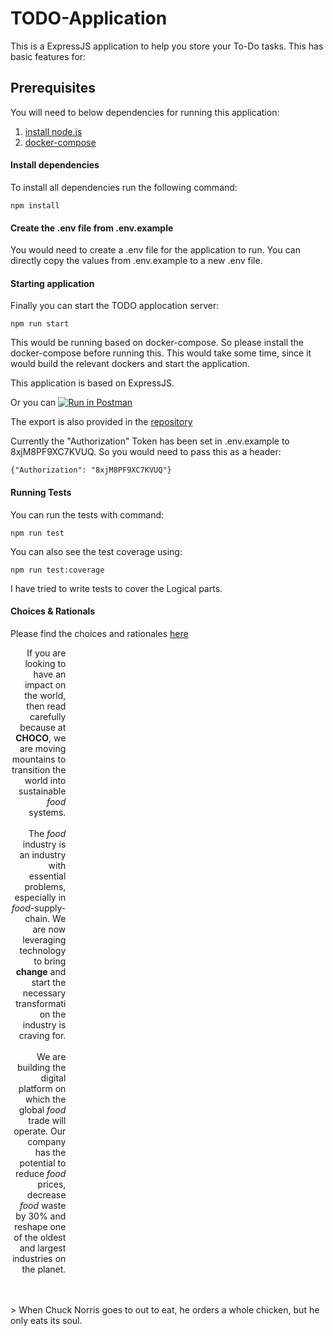# TODO-Application
This is a ExpressJS application to help you store your To-Do tasks.
This has basic features for: 

## Prerequisites
You will need to below dependencies for running this application: 
1. [install node.js](https://nodejs.org/en/download)
2. [docker-compose](https://docs.docker.com/compose/install/)

#### Install dependencies

To install all dependencies run the following command:
```
npm install
```

#### Create the .env file from .env.example
You would need to create a .env file for the application to run. 
You can directly copy the values from .env.example to a new .env file. 

#### Starting application

Finally you can start the TODO applocation server:

```
npm run start
```
This would be running based on docker-compose. So please install the docker-compose before running this.
This would take some time, since it would build the relevant dockers and start the application. 

This application is based on ExpressJS.

Or you can [![Run in Postman](https://run.pstmn.io/button.svg)](https://app.getpostman.com/run-collection/ce93b0ae3b8ebbae89aa)

The export is also provided in the [repository](TODO-Application.postman_collection.json)

Currently the "Authorization" Token has been set in .env.example to 8xjM8PF9XC7KVUQ. 
So you would need to pass this as a header:
```
{"Authorization": "8xjM8PF9XC7KVUQ"}
```

#### Running Tests
You can run the tests with command: 
```
npm run test
```

You can also see the test coverage using: 
```
npm run test:coverage
```
I have tried to write tests to cover the Logical parts.


#### Choices & Rationals
Please find the choices and rationales [here](./choices-and-rationales/README.md)



<p style=max-width:10ch;text-align:right> If you are looking to have an impact on the world, then read carefully because at <b>CHOCO</b>, we are moving mountains to transition the world into sustainable <i>food</i> systems.<br/><br/>The <i>food</i> industry is an industry with essential problems, especially in <i>food</i>-supply-chain. We are now leveraging technology to bring <b>change</b> and start the necessary transformation the industry is craving for.<br/><br/>We are building the digital platform on which the global <i>food</i> trade will operate. Our company has the potential to reduce <i>food</i> prices, decrease <i>food</i> waste by 30% and reshape one of the oldest and largest industries on the planet. </p><br> <br> > When Chuck Norris goes to out to eat, he orders a whole chicken, but he only eats its soul.
